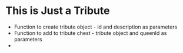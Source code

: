 # This is Just a Tribute

* Function to create tribute object - id and description as parameters
* Function to add to tribute chest - tribute object and queenId as parameters
*